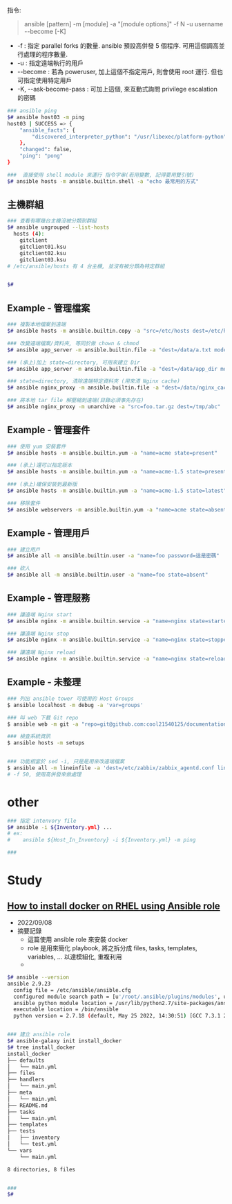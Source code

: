 指令:

> ansible [pattern] -m [module] -a "[module options]" -f N -u username --become [-K]

* -f : 指定 parallel forks 的數量. ansible 預設高併發 5 個程序. 可用這個調高並行處理的程序數量.
* -u : 指定遠端執行的用戶
* --become : 若為 poweruser, 加上這個不指定用戶, 則會使用 root 運行. 但也可指定使用特定用戶
* -K, --ask-become-pass : 可加上這個, 來互動式詢問 privilege escalation 的密碼

```bash
### ansible ping
$# ansible host03 -m ping
host03 | SUCCESS => {
    "ansible_facts": {
        "discovered_interpreter_python": "/usr/libexec/platform-python"
    },
    "changed": false,
    "ping": "pong"
}
```

```bash
###  直接使用 shell module 來運行 指令字串(若用變數, 記得要用雙引號)
$# ansible hosts -m ansible.builtin.shell -a "echo 最常用的方式"
```


## 主機群組

```bash
### 查看有哪幾台主機沒被分類到群組
$# ansible ungrouped --list-hosts
  hosts (4):
    gitclient
    gitclient01.ksu
    gitclient02.ksu
    gitclient03.ksu
# /etc/ansible/hosts 有 4 台主機, 並沒有被分類為特定群組


$# 
```

## Example - 管理檔案

```bash
### 複製本地檔案到遠端 
$# ansible hosts -m ansible.builtin.copy -a "src=/etc/hosts dest=/etc/hosts"

### 改變遠端檔案/資料夾, 等同於做 chown & chmod
$# ansible app_server -m ansible.builtin.file -a "dest=/data/a.txt mode=755"

### (承上)加上 state=directory, 可用來建立 Dir
$# ansible app_server -m ansible.builtin.file -a "dest=/data/app_dir mode=755 owner=mdehaan group=mdehaan state=directory"

### state=directory, 清除遠端特定資料夾 (用來清 Nginx cache)
$# ansible nginx_proxy -m ansible.builtin.file -a "dest=/data/nginx_cache state=absent"

### 將本地 tar file 解壓縮到遠端(目錄必須事先存在)
$# ansible nginx_proxy -m unarchive -a "src=foo.tar.gz dest=/tmp/abc"
```


## Example - 管理套件

```bash
### 使用 yum 安裝套件
$# ansible hosts -m ansible.builtin.yum -a "name=acme state=present"

### (承上)還可以指定版本
$# ansible hosts -m ansible.builtin.yum -a "name=acme-1.5 state=present"

### (承上)確保安裝到最新版
$# ansible hosts -m ansible.builtin.yum -a "name=acme-1.5 state=latest"

### 移除套件 
$# ansible webservers -m ansible.builtin.yum -a "name=acme state=absent"
```


## Example - 管理用戶

```bash
### 建立用戶
$# ansible all -m ansible.builtin.user -a "name=foo password=這是密碼"

### 砍人
$# ansible all -m ansible.builtin.user -a "name=foo state=absent"
```


## Example - 管理服務 
 
```bash
### 讓遠端 Nginx start
$# ansible nginx -m ansible.builtin.service -a "name=nginx state=started"

### 讓遠端 Nginx stop
$# ansible nginx -m ansible.builtin.service -a "name=nginx state=stopped"

### 讓遠端 Nginx reload
$# ansible nginx -m ansible.builtin.service -a "name=nginx state=reloaded"
```


## Example - 未整理

```sh
### 列出 ansible tower 可使用的 Host Groups
$ ansible localhost -m debug -a 'var=groups'

### 叫 web 下載 Git repo
$ ansible web -m git -a "repo=git@github.com:cool21540125/documentation-notes.git dest=/tmp/illu version=HEAD"

### 檢查系統資訊
$ ansible hosts -m setups


### 功能相當於 sed -i, 只是是用來改遠端檔案
$ ansible all -m lineinfile -a 'dest=/etc/zabbix/zabbix_agentd.conf line="Server=112.121.164.2" regexp="^Server=" ' -f 50
# -f 50, 使用高併發來做處理
```


# other

```bash
### 指定 intenvory file
$# ansible -i ${Inventory.yml} ...
# ex:
#    ansible ${Host_In_Inventory} -i ${Inventory.yml} -m ping

### 
```


# Study

## [How to install docker on RHEL using Ansible role](https://medium.com/@knoldus/how-to-install-docker-on-rhel-using-ansible-role-62728c098351)

- 2022/09/08
- 摘要記錄
    - 這篇使用 ansible role 來安裝 docker
    - role 是用來簡化 playbook, 將之拆分成 files, tasks, templates, variables, ... 以達模組化, 重複利用
    - 

```bash
$# ansible --version
ansible 2.9.23
  config file = /etc/ansible/ansible.cfg
  configured module search path = [u'/root/.ansible/plugins/modules', u'/usr/share/ansible/plugins/modules']
  ansible python module location = /usr/lib/python2.7/site-packages/ansible
  executable location = /bin/ansible
  python version = 2.7.18 (default, May 25 2022, 14:30:51) [GCC 7.3.1 20180712 (Red Hat 7.3.1-15)]


### 建立 ansible role
$# ansible-galaxy init install_docker
$# tree install_docker
install_docker
├── defaults
│   └── main.yml
├── files
├── handlers
│   └── main.yml
├── meta
│   └── main.yml
├── README.md
├── tasks
│   └── main.yml
├── templates
├── tests
│   ├── inventory
│   └── test.yml
└── vars
    └── main.yml

8 directories, 8 files


### 
$# 
```
